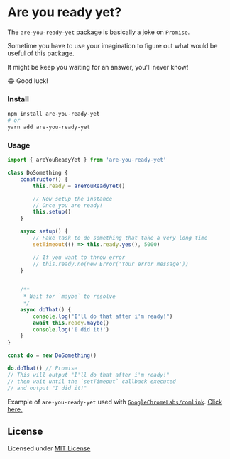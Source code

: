# Are you ready yet?

The `are-you-ready-yet` package is basically a joke on `Promise`.

Sometime you have to use your imagination to figure out what would be useful of this package. 

It might be keep you waiting for an answer, you'll never know!

😂 Good luck!

### Install

```sh
npm install are-you-ready-yet
# or
yarn add are-you-ready-yet
```

### Usage

```js
import { areYouReadyYet } from 'are-you-ready-yet'

class DoSomething {
    constructor() {
        this.ready = areYouReadyYet()

        // Now setup the instance
        // Once you are ready!
        this.setup()
    }

    async setup() {
        // Fake task to do something that take a very long time
        setTimeout(() => this.ready.yes(), 5000)

        // If you want to throw error
        // this.ready.no(new Error('Your error message'))
    }
    

    /**
     * Wait for `maybe` to resolve
     */
    async doThat() {
        console.log("I'll do that after i'm ready!")
        await this.ready.maybe()
        console.log('I did it!')
    }
}

const do = new DoSomething()

do.doThat() // Promise
// This will output "I'll do that after i'm ready!"
// then wait until the `setTimeout` callback executed 
// and output "I did it!"
```

Example of `are-you-ready-yet` used with [`GoogleChromeLabs/comlink`](https://github.com/GoogleChromeLabs/comlink). [Click here.](https://gist.github.com/socheatsok78/7ede85c6f479bb8c0b35c7114a6c3edf)

## License

Licensed under [MIT License](LICENSE)
